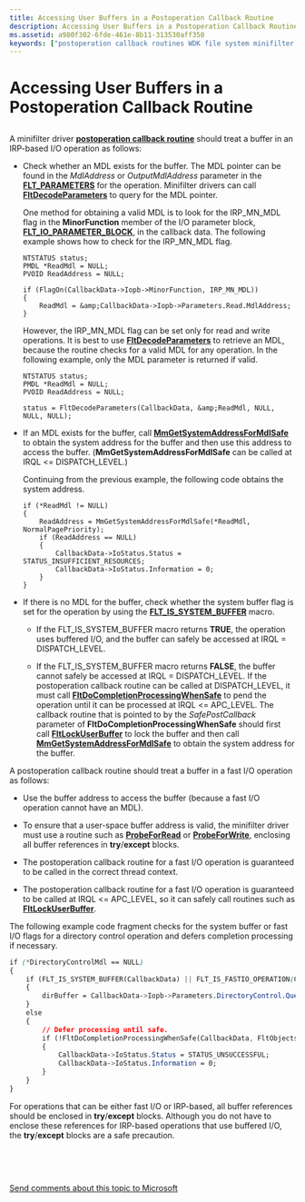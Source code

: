 ```yaml
---
title: Accessing User Buffers in a Postoperation Callback Routine
description: Accessing User Buffers in a Postoperation Callback Routine
ms.assetid: a980f302-6fde-461e-8b11-313530aff350
keywords: ["postoperation callback routines WDK file system minifilter , buffers"]
---
```


# Accessing User Buffers in a Postoperation Callback Routine


## <span id="ddk_accessing_user_buffers_in_a_postoperation_callback_routine_if"></span><span id="DDK_ACCESSING_USER_BUFFERS_IN_A_POSTOPERATION_CALLBACK_ROUTINE_IF"></span>


A minifilter driver [**postoperation callback routine**](https://msdn.microsoft.com/library/windows/hardware/ff551107) should treat a buffer in an IRP-based I/O operation as follows:

-   Check whether an MDL exists for the buffer. The MDL pointer can be found in the *MdlAddress* or *OutputMdlAddress* parameter in the [**FLT\_PARAMETERS**](https://msdn.microsoft.com/library/windows/hardware/ff544673) for the operation. Minifilter drivers can call [**FltDecodeParameters**](https://msdn.microsoft.com/library/windows/hardware/ff541956) to query for the MDL pointer.

    One method for obtaining a valid MDL is to look for the IRP\_MN\_MDL flag in the **MinorFunction** member of the I/O parameter block, [**FLT\_IO\_PARAMETER\_BLOCK**](https://msdn.microsoft.com/library/windows/hardware/ff544638), in the callback data. The following example shows how to check for the IRP\_MN\_MDL flag.

    ```ManagedCPlusPlus
    NTSTATUS status;
    PMDL *ReadMdl = NULL;
    PVOID ReadAddress = NULL;

    if (FlagOn(CallbackData->Iopb->MinorFunction, IRP_MN_MDL))
    {
        ReadMdl = &amp;CallbackData->Iopb->Parameters.Read.MdlAddress;
    }
    ```

    However, the IRP\_MN\_MDL flag can be set only for read and write operations. It is best to use [**FltDecodeParameters**](https://msdn.microsoft.com/library/windows/hardware/ff541956) to retrieve an MDL, because the routine checks for a valid MDL for any operation. In the following example, only the MDL parameter is returned if valid.

    ```ManagedCPlusPlus
    NTSTATUS status;
    PMDL *ReadMdl = NULL;
    PVOID ReadAddress = NULL;

    status = FltDecodeParameters(CallbackData, &amp;ReadMdl, NULL, NULL, NULL);
    ```

-   If an MDL exists for the buffer, call [**MmGetSystemAddressForMdlSafe**](https://msdn.microsoft.com/library/windows/hardware/ff554559) to obtain the system address for the buffer and then use this address to access the buffer. (**MmGetSystemAddressForMdlSafe** can be called at IRQL &lt;= DISPATCH\_LEVEL.)

    Continuing from the previous example, the following code obtains the system address.

    ```ManagedCPlusPlus
    if (*ReadMdl != NULL)
    {
        ReadAddress = MmGetSystemAddressForMdlSafe(*ReadMdl, NormalPagePriority);
        if (ReadAddress == NULL)
        {
            CallbackData->IoStatus.Status = STATUS_INSUFFICIENT_RESOURCES;
            CallbackData->IoStatus.Information = 0;
        }
    }
    ```

-   If there is no MDL for the buffer, check whether the system buffer flag is set for the operation by using the [**FLT\_IS\_SYSTEM\_BUFFER**](https://msdn.microsoft.com/library/windows/hardware/ff544663) macro.

    -   If the FLT\_IS\_SYSTEM\_BUFFER macro returns **TRUE**, the operation uses buffered I/O, and the buffer can safely be accessed at IRQL = DISPATCH\_LEVEL.

    -   If the FLT\_IS\_SYSTEM\_BUFFER macro returns **FALSE**, the buffer cannot safely be accessed at IRQL = DISPATCH\_LEVEL. If the postoperation callback routine can be called at DISPATCH\_LEVEL, it must call [**FltDoCompletionProcessingWhenSafe**](https://msdn.microsoft.com/library/windows/hardware/ff542047) to pend the operation until it can be processed at IRQL &lt;= APC\_LEVEL. The callback routine that is pointed to by the *SafePostCallback* parameter of **FltDoCompletionProcessingWhenSafe** should first call [**FltLockUserBuffer**](https://msdn.microsoft.com/library/windows/hardware/ff543371) to lock the buffer and then call [**MmGetSystemAddressForMdlSafe**](https://msdn.microsoft.com/library/windows/hardware/ff554559) to obtain the system address for the buffer.

A postoperation callback routine should treat a buffer in a fast I/O operation as follows:

-   Use the buffer address to access the buffer (because a fast I/O operation cannot have an MDL).

-   To ensure that a user-space buffer address is valid, the minifilter driver must use a routine such as [**ProbeForRead**](https://msdn.microsoft.com/library/windows/hardware/ff559876) or [**ProbeForWrite**](https://msdn.microsoft.com/library/windows/hardware/ff559879), enclosing all buffer references in **try**/**except** blocks.

-   The postoperation callback routine for a fast I/O operation is guaranteed to be called in the correct thread context.

-   The postoperation callback routine for a fast I/O operation is guaranteed to be called at IRQL &lt;= APC\_LEVEL, so it can safely call routines such as [**FltLockUserBuffer**](https://msdn.microsoft.com/library/windows/hardware/ff543371).

The following example code fragment checks for the system buffer or fast I/O flags for a directory control operation and defers completion processing if necessary.

```CSS
if (*DirectoryControlMdl == NULL)
{
    if (FLT_IS_SYSTEM_BUFFER(CallbackData) || FLT_IS_FASTIO_OPERATION(CallbackData))
    {
        dirBuffer = CallbackData->Iopb->Parameters.DirectoryControl.QueryDirectory.DirectoryBuffer;
    }
    else
    {
        // Defer processing until safe.
        if (!FltDoCompletionProcessingWhenSafe(CallbackData, FltObjects, CompletionContext, Flags, ProcessPostDirCtrlWhenSafe, &amp;retValue))
        {
            CallbackData->IoStatus.Status = STATUS_UNSUCCESSFUL;
            CallbackData->IoStatus.Information = 0;
        }
    }
}
```

For operations that can be either fast I/O or IRP-based, all buffer references should be enclosed in **try**/**except** blocks. Although you do not have to enclose these references for IRP-based operations that use buffered I/O, the **try**/**except** blocks are a safe precaution.

 

 

[Send comments about this topic to Microsoft](mailto:wsddocfb@microsoft.com?subject=Documentation%20feedback%20[ifsk\ifsk]:%20Accessing%20User%20Buffers%20in%20a%20Postoperation%20Callback%20Routine%20%20RELEASE:%20%285/9/2016%29&body=%0A%0APRIVACY%20STATEMENT%0A%0AWe%20use%20your%20feedback%20to%20improve%20the%20documentation.%20We%20don't%20use%20your%20email%20address%20for%20any%20other%20purpose,%20and%20we'll%20remove%20your%20email%20address%20from%20our%20system%20after%20the%20issue%20that%20you're%20reporting%20is%20fixed.%20While%20we're%20working%20to%20fix%20this%20issue,%20we%20might%20send%20you%20an%20email%20message%20to%20ask%20for%20more%20info.%20Later,%20we%20might%20also%20send%20you%20an%20email%20message%20to%20let%20you%20know%20that%20we've%20addressed%20your%20feedback.%0A%0AFor%20more%20info%20about%20Microsoft's%20privacy%20policy,%20see%20http://privacy.microsoft.com/default.aspx. "Send comments about this topic to Microsoft")




